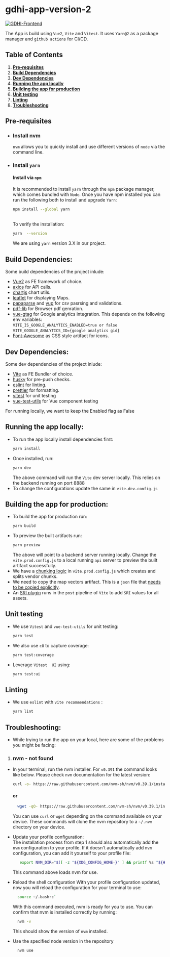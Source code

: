 # gdhi-app-version-2

[![GDHI-Frontend](https://github.com/healthenabled/gdhi-app-version2/actions/workflows/build.yml/badge.svg?branch=main)](https://github.com/healthenabled/gdhi-app-version2/actions/workflows/build.yml)

The App is build using `Vue2`, `Vite` and `Vitest`.
It uses `Yarn@2` as a package manager and `github actions` for CI/CD.

## Table of Contents

1. **[Pre-requisites](#pre-requisites)**
2. **[Build Dependencies](#build-dependencies)**
3. **[Dev Dependencies](#dev-dependencies)**
4. **[Running the app locally](#running-the-app-locally)**
5. **[Building the app for production](#building-the-app-for-production)**
6. **[Unit testing](#unit-testing)**
7. **[Linting](#linting)**
8. **[Troubleshooting](#troubleshooting)**

## Pre-requisites

- ### Install nvm

  `nvm` allows you to quickly install and use different versions of `node` via the
  command line.

- ### Install `yarn`

  #### Install via `npm`

  It is recommended to install `yarn` through the `npm` package manager, which comes bundled with `Node`.
  Once you have npm installed you can run the following both to install and upgrade `Yarn`:

  ```sh
  npm install --global yarn
  ```

  <br/> To verify the installation:

  ```sh
  yarn  --version
  ```

  We are using `yarn` version 3.X in our project.

## Build Dependencies:

Some build dependencies of the project inlude:

- [Vue2](https://v2.vuejs.org/) as FE framework of choice.
- [axios](https://github.com/axios/axios/) for API calls.
- [chartjs](https://www.chartjs.org/) chart utils.
- [leaflet](https://leafletjs.com/reference.html) for displaying Maps.
- [papaparse](https://www.papaparse.com/docs) and [yup](https://github.com/jquense/yup) for csv pasrsing and validations.
- [pdf-lib](https://github.com/Hopding/pdf-lib) for Browser pdf genration.
- [vue-gtag](https://github.com/MatteoGabriele/vue-gtag/tree/1.0) for Google analytics integration. This depends on the following env variables:<br/>
  `VITE_IS_GOOGLE_ANALYTICS_ENABLED=true or false`
  `VITE_GOOGLE_ANALYTICS_ID={google analytics gid}`
- [Font-Awesome](https://fontawesome.com) as CSS style artifact for icons.

## Dev Dependencies:

Some dev dependencies of the project inlude:

- [Vite](vitejs.dev/) as FE Bundler of choice.
- [husky](https://typicode.github.io/husky/#/) for pre-push checks.
- [eslint](https://eslint.org/) for linting.
- [prettier](https://prettier.io/) for formatting.
- [vitest](vitest.dev/) for unit testing
- [vue-test-utils](v1.test-utils.vuejs.org/) for Vue component testing

For running locally, we want to keep the Enabled flag as False

## Running the app locally:

- To run the app locally install dependencies first:
  ```sh
  yarn install
  ```
- Once installed, run:
  ```sh
  yarn dev
  ```
  The above command will run the `Vite` dev server locally. This relies on the backend running on port 8888
- To change the configurations update the same in `vite.dev.config.js`

## Building the app for production:

- To build the app for production run:
  ```sh
  yarn build
  ```
- To preview the built artifacts run:
  ```sh
  yarn preview
  ```
  The above will point to a backend server running locally. Change the `vite.prod.config.js` to a local running `api` server to preview the built artifact successfully.
- We have a [chunking logic](https://github.com/healthenabled/gdhi-app-version2/blob/main/build/vite.prod.config.js#L13-L27) in `vite.prod.config.js` which creates and splits vendor chunks.
- We need to copy the map vectors artifact. This is a `json` file that [needs to be copied explicitly](https://github.com/healthenabled/gdhi-app-version2/blob/main/build/vite.prod.config.js#L56-L63).
- An [SRI plugin](https://github.com/healthenabled/gdhi-app-version2/blob/main/build/vite.prod.config.js#L66-L73) runs in the `post` pipeline of `Vite` to add `SRI` values for all assets.

## Unit testing

- We use `Vitest` and `vue-test-utils` for unit testing:
  ```sh
  yarn test
  ```
- We also use `c8` to capture coverage:
  ```sh
  yarn test:coverage
  ```
- Leverage `Vitest  UI` using:
  ```sh
  yarn test:ui
  ```

## Linting

- We use `eslint` with `vite recommendations` :
  ```sh
  yarn lint
  ```

## Troubleshooting:

- While trying to run the app on your local, here are some of the problems you might be facing:

1.  ### nvm - not found

- In your terminal, run the nvm installer.
  For `v0.391` the command looks like below. Please check `nvm` documentation for the latest version:

  ```sh
  curl -o- https://raw.githubusercontent.com/nvm-sh/nvm/v0.39.1/install.sh | bash
  ```

  #### or

  ```sh
    wget -qO- https://raw.githubusercontent.com/nvm-sh/nvm/v0.39.1/install.sh | bash
  ```

  You can use `curl` or `wget` depending on the command available on your device.
  These commands will clone the nvm repository to a `~/.nvm` directory on your device.

- Update your profile configuration:<br/>
  The installation process from step 1 should also automatically add the `nvm` configuration to your profile.
  If it doesn't automatically add `nvm` configuration, you can add it yourself to your profile file:

  ```sh
     export NVM_DIR="$([ -z "${XDG_CONFIG_HOME-}" ] && printf %s "${HOME}/.nvm" || printf %s "${XDG_CONFIG_HOME}/nvm")" [ -s "$NVM_DIR/nvm.sh" ] && \. "$NVM_DIR/nvm.sh"
  ```

  This command above loads nvm for use.

- Reload the shell configuration
  With your profile configuration updated, now you will reload the configuration for your terminal to use:

  ```sh
    source ~/.bashrc`
  ```

  With this command executed, nvm is ready for you to use. You can confirm that nvm is installed correctly by running:

  ```sh
    nvm -v
  ```

  This should show the version of `nvm` installed.

- Use the specified node version in the repository

  ```sh
    nvm use
  ```
